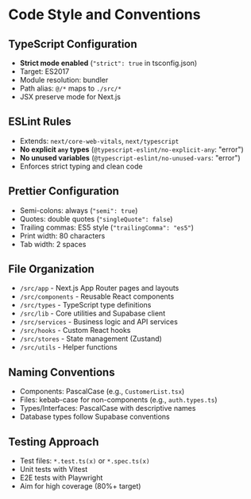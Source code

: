 # Code Style and Conventions

## TypeScript Configuration
- **Strict mode enabled** (`"strict": true` in tsconfig.json)
- Target: ES2017
- Module resolution: bundler
- Path alias: `@/*` maps to `./src/*`
- JSX preserve mode for Next.js

## ESLint Rules
- Extends: `next/core-web-vitals`, `next/typescript`
- **No explicit `any` types** (`@typescript-eslint/no-explicit-any`: "error")
- **No unused variables** (`@typescript-eslint/no-unused-vars`: "error")
- Enforces strict typing and clean code

## Prettier Configuration
- Semi-colons: always (`"semi": true`)
- Quotes: double quotes (`"singleQuote": false`)
- Trailing commas: ES5 style (`"trailingComma": "es5"`)
- Print width: 80 characters
- Tab width: 2 spaces

## File Organization
- `/src/app` - Next.js App Router pages and layouts
- `/src/components` - Reusable React components
- `/src/types` - TypeScript type definitions
- `/src/lib` - Core utilities and Supabase client
- `/src/services` - Business logic and API services
- `/src/hooks` - Custom React hooks
- `/src/stores` - State management (Zustand)
- `/src/utils` - Helper functions

## Naming Conventions
- Components: PascalCase (e.g., `CustomerList.tsx`)
- Files: kebab-case for non-components (e.g., `auth.types.ts`)
- Types/Interfaces: PascalCase with descriptive names
- Database types follow Supabase conventions

## Testing Approach
- Test files: `*.test.ts(x)` or `*.spec.ts(x)`
- Unit tests with Vitest
- E2E tests with Playwright
- Aim for high coverage (80%+ target)